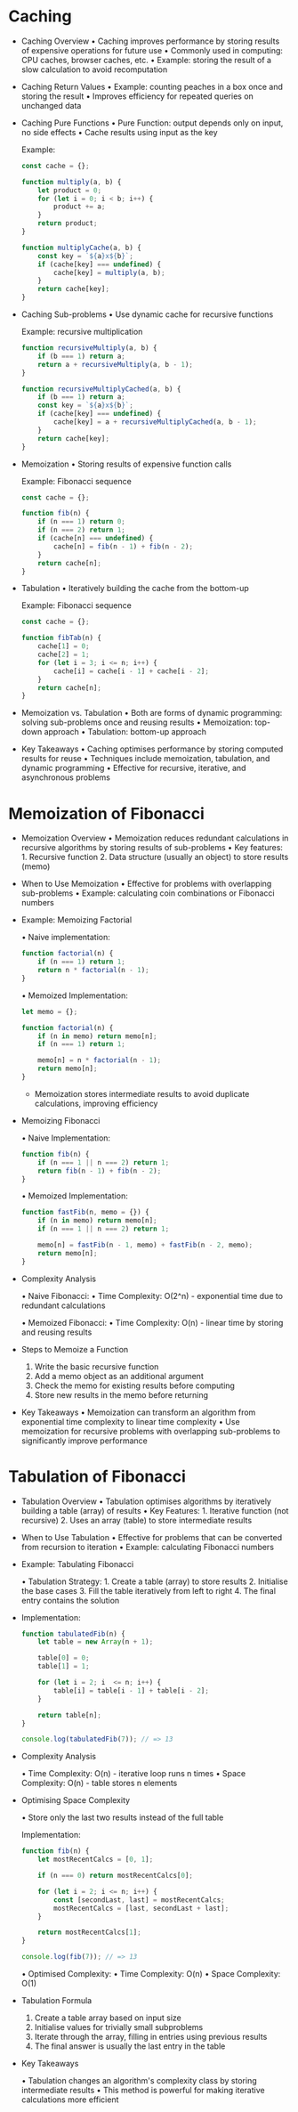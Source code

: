 # Caching

* Caching Overview
    • Caching improves performance by storing results of expensive operations for future use
    • Commonly used in computing: CPU caches, browser caches, etc.
    • Example: storing the result of a slow calculation to avoid recomputation

* Caching Return Values
    • Example: counting peaches in a box once and storing the result
    • Improves efficiency for repeated queries on unchanged data

* Caching Pure Functions
    • Pure Function: output depends only on input, no side effects
    • Cache results using input as the key

    Example:
    ```js
    const cache = {};

    function multiply(a, b) {
        let product = 0;
        for (let i = 0; i < b; i++) {
            product += a;
        }
        return product;
    }

    function multiplyCache(a, b) {
        const key = `${a}x${b}`;
        if (cache[key] === undefined) {
            cache[key] = multiply(a, b);
        }
        return cache[key];
    }
    ```

* Caching Sub-problems
    • Use dynamic cache for recursive functions

    Example: recursive multiplication
    ```js
    function recursiveMultiply(a, b) {
        if (b === 1) return a;
        return a + recursiveMultiply(a, b - 1);
    }

    function recursiveMultiplyCached(a, b) {
        if (b === 1) return a;
        const key = `${a}x${b}`;
        if (cache[key] === undefined) {
            cache[key] = a + recursiveMultiplyCached(a, b - 1);
        }
        return cache[key];
    }
    ```

* Memoization
    • Storing results of expensive function calls

    Example: Fibonacci sequence
    ```js
    const cache = {};

    function fib(n) {
        if (n === 1) return 0;
        if (n === 2) return 1;
        if (cache[n] === undefined) {
            cache[n] = fib(n - 1) + fib(n - 2);
        }
        return cache[n];
    }
    ```

* Tabulation
    • Iteratively building the cache from the bottom-up

    Example: Fibonacci sequence
    ```js
    const cache = {};

    function fibTab(n) {
        cache[1] = 0;
        cache[2] = 1;
        for (let i = 3; i <= n; i++) {
            cache[i] = cache[i - 1] + cache[i - 2];
        }
        return cache[n];
    }
    ```

* Memoization vs. Tabulation
    • Both are forms of dynamic programming: solving sub-problems once and reusing results
    • Memoization: top-down approach
    • Tabulation: bottom-up approach

* Key Takeaways
    • Caching optimises performance by storing computed results for reuse
    • Techniques include memoization, tabulation, and dynamic programming
    • Effective for recursive, iterative, and asynchronous problems


# Memoization of Fibonacci

* Memoization Overview
    • Memoization reduces redundant calculations in recursive algorithms by storing results of sub-problems
    • Key features:
        1. Recursive function
        2. Data structure (usually an object) to store results (memo)

* When to Use Memoization
    • Effective for problems with overlapping sub-problems
    • Example: calculating coin combinations or Fibonacci numbers

* Example: Memoizing Factorial

    • Naive implementation:
    ```js
    function factorial(n) {
        if (n === 1) return 1;
        return n * factorial(n - 1);
    }
    ```

    • Memoized Implementation:
    ```js
    let memo = {};

    function factorial(n) {
        if (n in memo) return memo[n];
        if (n === 1) return 1;

        memo[n] = n * factorial(n - 1);
        return memo[n];
    }
    ```
    * Memoization stores intermediate results to avoid duplicate calculations, improving efficiency


* Memoizing Fibonacci

    • Naive Implementation:
    ```js
    function fib(n) {
        if (n === 1 || n === 2) return 1;
        return fib(n - 1) + fib(n - 2);
    }
    ```

    • Memoized Implementation:
    ```js
    function fastFib(n, memo = {}) {
        if (n in memo) return memo[n];
        if (n === 1 || n === 2) return 1;

        memo[n] = fastFib(n - 1, memo) + fastFib(n - 2, memo);
        return memo[n];
    }
    ```


* Complexity Analysis

    • Naive Fibonacci:
        • Time Complexity: O(2^n) - exponential time due to redundant calculations

    • Memoized Fibonacci:
        • Time Complexity: O(n) - linear time by storing and reusing results


* Steps to Memoize a Function
    1. Write the basic recursive function
    2. Add a memo object as an additional argument
    3. Check the memo for existing results before computing
    4. Store new results in the memo before returning

* Key Takeaways
    • Memoization can transform an algorithm from exponential time complexity to linear time complexity
    • Use memoization for recursive problems with overlapping sub-problems to significantly improve performance



# Tabulation of Fibonacci

* Tabulation Overview
    • Tabulation optimises algorithms by iteratively building a table (array) of results
    • Key Features:
        1. Iterative function (not recursive)
        2. Uses an array (table) to store intermediate results

* When to Use Tabulation
    • Effective for problems that can be converted from recursion to iteration
    • Example: calculating Fibonacci numbers

* Example: Tabulating Fibonacci

    • Tabulation Strategy:
        1. Create a table (array) to store results
        2. Initialise the base cases
        3. Fill the table iteratively from left to right
        4. The final entry contains the solution

* Implementation:

    ```js
    function tabulatedFib(n) {
        let table = new Array(n + 1);

        table[0] = 0;
        table[1] = 1;

        for (let i = 2; i  <= n; i++) {
            table[i] = table[i - 1] + table[i - 2];
        }

        return table[n];
    }

    console.log(tabulatedFib(7)); // => 13
    ```

* Complexity Analysis

    • Time Complexity: O(n) - iterative loop runs n times
    • Space Complexity: O(n) - table stores n elements

* Optimising Space Complexity

    • Store only the last two results instead of the full table

    Implementation:
    ```js
    function fib(n) {
        let mostRecentCalcs = [0, 1];

        if (n === 0) return mostRecentCalcs[0];

        for (let i = 2; i <= n; i++) {
            const [secondLast, last] = mostRecentCalcs;
            mostRecentCalcs = [last, secondLast + last];
        }

        return mostRecentCalcs[1];
    }

    console.log(fib(7)); // => 13
    ```

    • Optimised Complexity:
        • Time Complexity: O(n)
        • Space Complexity: O(1)


* Tabulation Formula

    1. Create a table array based on input size
    2. Initialise values for trivially small subproblems
    3. Iterate through the array, filling in entries using previous results
    4. The final answer is usually the last entry in the table


* Key Takeaways

    • Tabulation changes an algorithm's complexity class by storing intermediate results
    • This method is powerful for making iterative calculations more efficient
